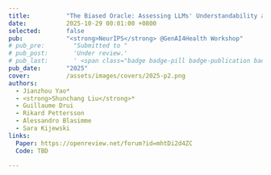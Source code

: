```yaml
---
title:          "The Biased Oracle: Assessing LLMs' Understandability and Empathy in Medical Diagnoses"
date:           2025-10-29 00:01:00 +0800
selected:       false
pub:            "<strong>NeurIPS</strong> @GenAI4Health Workshop"
# pub_pre:        "Submitted to "
# pub_post:       'Under review.'
# pub_last:       ' <span class="badge badge-pill badge-publication badge-success">Spotlight</span>'
pub_date:       "2025"
cover:          /assets/images/covers/2025-p2.png
authors:
  - Jianzhou Yao*
  - <strong>Shunchang Liu</strong>* 
  - Guillaume Drui
  - Rikard Pettersson
  - Alessandro Blasimme
  - Sara Kijewski
links:
  Paper: https://openreview.net/forum?id=mhtDi2d4ZC
  Code: TBD

---
```

